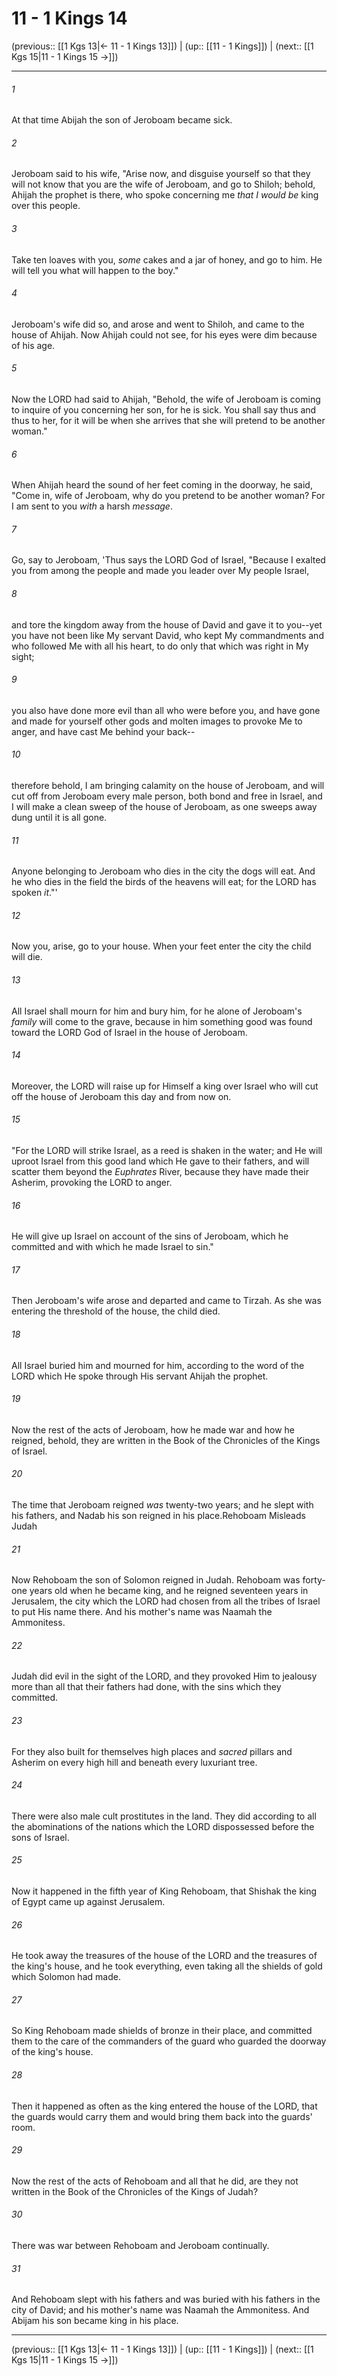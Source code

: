 # 11 - 1 Kings 14

(previous:: [[1 Kgs 13|← 11 - 1 Kings 13]]) | (up:: [[11 - 1 Kings]]) | (next:: [[1 Kgs 15|11 - 1 Kings 15 →]])

***


###### 1 
At that time Abijah the son of Jeroboam became sick. 

###### 2 
Jeroboam said to his wife, "Arise now, and disguise yourself so that they will not know that you are the wife of Jeroboam, and go to Shiloh; behold, Ahijah the prophet is there, who spoke concerning me _that I would be_ king over this people. 

###### 3 
Take ten loaves with you, _some_ cakes and a jar of honey, and go to him. He will tell you what will happen to the boy." 

###### 4 
Jeroboam's wife did so, and arose and went to Shiloh, and came to the house of Ahijah. Now Ahijah could not see, for his eyes were dim because of his age. 

###### 5 
Now the LORD had said to Ahijah, "Behold, the wife of Jeroboam is coming to inquire of you concerning her son, for he is sick. You shall say thus and thus to her, for it will be when she arrives that she will pretend to be another woman." 

###### 6 
When Ahijah heard the sound of her feet coming in the doorway, he said, "Come in, wife of Jeroboam, why do you pretend to be another woman? For I am sent to you _with_ a harsh _message_. 

###### 7 
Go, say to Jeroboam, 'Thus says the LORD God of Israel, "Because I exalted you from among the people and made you leader over My people Israel, 

###### 8 
and tore the kingdom away from the house of David and gave it to you--yet you have not been like My servant David, who kept My commandments and who followed Me with all his heart, to do only that which was right in My sight; 

###### 9 
you also have done more evil than all who were before you, and have gone and made for yourself other gods and molten images to provoke Me to anger, and have cast Me behind your back-- 

###### 10 
therefore behold, I am bringing calamity on the house of Jeroboam, and will cut off from Jeroboam every male person, both bond and free in Israel, and I will make a clean sweep of the house of Jeroboam, as one sweeps away dung until it is all gone. 

###### 11 
Anyone belonging to Jeroboam who dies in the city the dogs will eat. And he who dies in the field the birds of the heavens will eat; for the LORD has spoken _it_."' 

###### 12 
Now you, arise, go to your house. When your feet enter the city the child will die. 

###### 13 
All Israel shall mourn for him and bury him, for he alone of Jeroboam's _family_ will come to the grave, because in him something good was found toward the LORD God of Israel in the house of Jeroboam. 

###### 14 
Moreover, the LORD will raise up for Himself a king over Israel who will cut off the house of Jeroboam this day and from now on. 

###### 15 
"For the LORD will strike Israel, as a reed is shaken in the water; and He will uproot Israel from this good land which He gave to their fathers, and will scatter them beyond the _Euphrates_ River, because they have made their Asherim, provoking the LORD to anger. 

###### 16 
He will give up Israel on account of the sins of Jeroboam, which he committed and with which he made Israel to sin." 

###### 17 
Then Jeroboam's wife arose and departed and came to Tirzah. As she was entering the threshold of the house, the child died. 

###### 18 
All Israel buried him and mourned for him, according to the word of the LORD which He spoke through His servant Ahijah the prophet. 

###### 19 
Now the rest of the acts of Jeroboam, how he made war and how he reigned, behold, they are written in the Book of the Chronicles of the Kings of Israel. 

###### 20 
The time that Jeroboam reigned _was_ twenty-two years; and he slept with his fathers, and Nadab his son reigned in his place.Rehoboam Misleads Judah 

###### 21 
Now Rehoboam the son of Solomon reigned in Judah. Rehoboam was forty-one years old when he became king, and he reigned seventeen years in Jerusalem, the city which the LORD had chosen from all the tribes of Israel to put His name there. And his mother's name was Naamah the Ammonitess. 

###### 22 
Judah did evil in the sight of the LORD, and they provoked Him to jealousy more than all that their fathers had done, with the sins which they committed. 

###### 23 
For they also built for themselves high places and _sacred_ pillars and Asherim on every high hill and beneath every luxuriant tree. 

###### 24 
There were also male cult prostitutes in the land. They did according to all the abominations of the nations which the LORD dispossessed before the sons of Israel. 

###### 25 
Now it happened in the fifth year of King Rehoboam, that Shishak the king of Egypt came up against Jerusalem. 

###### 26 
He took away the treasures of the house of the LORD and the treasures of the king's house, and he took everything, even taking all the shields of gold which Solomon had made. 

###### 27 
So King Rehoboam made shields of bronze in their place, and committed them to the care of the commanders of the guard who guarded the doorway of the king's house. 

###### 28 
Then it happened as often as the king entered the house of the LORD, that the guards would carry them and would bring them back into the guards' room. 

###### 29 
Now the rest of the acts of Rehoboam and all that he did, are they not written in the Book of the Chronicles of the Kings of Judah? 

###### 30 
There was war between Rehoboam and Jeroboam continually. 

###### 31 
And Rehoboam slept with his fathers and was buried with his fathers in the city of David; and his mother's name was Naamah the Ammonitess. And Abijam his son became king in his place.

***

(previous:: [[1 Kgs 13|← 11 - 1 Kings 13]]) | (up:: [[11 - 1 Kings]]) | (next:: [[1 Kgs 15|11 - 1 Kings 15 →]])
